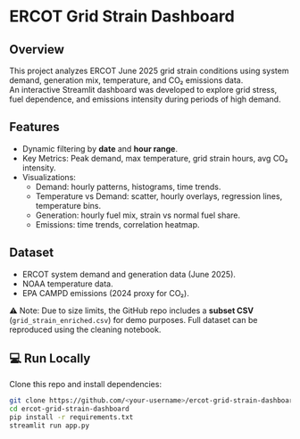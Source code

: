 # ERCOT Grid Strain Dashboard

## Overview
This project analyzes ERCOT June 2025 grid strain conditions using system demand, generation mix, temperature, and CO₂ emissions data.  
An interactive Streamlit dashboard was developed to explore grid stress, fuel dependence, and emissions intensity during periods of high demand.

## Features
- Dynamic filtering by **date** and **hour range**.
- Key Metrics: Peak demand, max temperature, grid strain hours, avg CO₂ intensity.
- Visualizations:
  - Demand: hourly patterns, histograms, time trends.
  - Temperature vs Demand: scatter, hourly overlays, regression lines, temperature bins.
  - Generation: hourly fuel mix, strain vs normal fuel share.
  - Emissions: time trends, correlation heatmap.

## Dataset
- ERCOT system demand and generation data (June 2025).
- NOAA temperature data.
- EPA CAMPD emissions (2024 proxy for CO₂).

⚠️ Note: Due to size limits, the GitHub repo includes a **subset CSV** (`grid_strain_enriched.csv`) for demo purposes. Full dataset can be reproduced using the cleaning notebook.

## 💻 Run Locally
Clone this repo and install dependencies:
```bash
git clone https://github.com/<your-username>/ercot-grid-strain-dashboard.git
cd ercot-grid-strain-dashboard
pip install -r requirements.txt
streamlit run app.py
